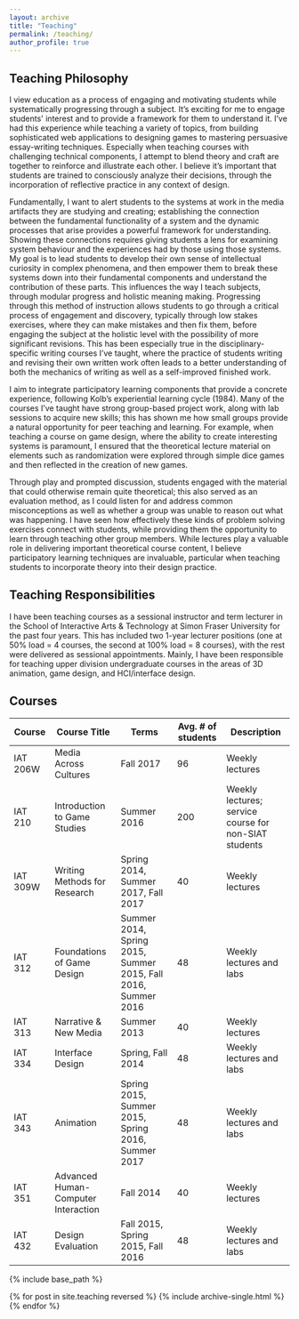 ```yaml
---
layout: archive
title: "Teaching"
permalink: /teaching/
author_profile: true
---
```

## Teaching Philosophy

I view education as a process of engaging and motivating students while systematically progressing through a subject. It’s exciting for me to engage students' interest and to provide a framework for them to understand it. I’ve had this experience while teaching a variety of topics, from building sophisticated web applications to designing games to mastering persuasive essay-writing techniques. Especially when teaching courses with challenging technical components, I attempt to blend theory and craft are together to reinforce and illustrate each other. I believe it’s important that students are trained to consciously analyze their decisions, through the incorporation of reflective practice in any context of design.

Fundamentally, I want to alert students to the systems at work in the media artifacts they are studying and creating; establishing the connection between the fundamental functionality of a system and the dynamic processes that arise provides a powerful framework for understanding. Showing these connections requires giving students a lens for examining system behaviour and the experiences had by those using those systems. My goal is to lead students to develop their own sense of intellectual curiosity in complex phenomena, and then empower them to break these systems down into their fundamental components and understand the contribution of these parts. This influences the way I teach subjects, through modular progress and holistic meaning making. Progressing through this method of instruction allows students to go through a critical process of engagement and discovery, typically through low stakes exercises, where they can make mistakes and then fix them, before engaging the subject at the holistic level with the possibility of more significant revisions. This has been especially true in the disciplinary-specific writing courses I’ve taught, where the practice of students writing and revising their own written work often leads to a better understanding of both the mechanics of writing as well as a self-improved finished work.

I aim to integrate participatory learning components that provide a concrete experience, following Kolb’s experiential learning cycle (1984). Many of the courses I’ve taught have strong group-based project work, along with lab sessions to acquire new skills; this has shown me how small groups provide a natural opportunity for peer teaching and learning. For example, when teaching a course on game design, where the ability to create interesting systems is paramount, I ensured that the theoretical lecture material on elements such as randomization were explored through simple dice games and then reflected in the creation of new games. 

Through play and prompted discussion, students engaged with the material that could otherwise remain quite theoretical; this also served as an evaluation method, as I could listen for and address common misconceptions as well as whether a group was unable to reason out what was happening. I have seen how effectively these kinds of problem solving exercises connect with students, while providing them the opportunity to learn through teaching other group members. While lectures play a valuable role in delivering important theoretical course content, I believe participatory learning techniques are invaluable, particular when teaching students to incorporate theory into their design practice.

## Teaching Responsibilities

I have been teaching courses as a sessional instructor and term lecturer in the School of Interactive Arts & Technology at Simon Fraser University for the past four years. This has included two 1-year lecturer positions (one at 50% load = 4 courses, the second at 100% load = 8 courses), with the rest were delivered as sessional appointments. Mainly, I have been responsible for teaching upper division undergraduate courses in the areas of 3D animation, game design, and HCI/interface design.

## Courses

| Course   | Course Title                        | Terms                                                         | Avg. # of students | Description                                           |
|----------|-------------------------------------|---------------------------------------------------------------|--------------------|-------------------------------------------------------|
| IAT 206W | Media Across Cultures               | Fall 2017                                                     | 96                 | Weekly lectures                                       |
| IAT 210  | Introduction to Game Studies        | Summer 2016                                                   | 200                | Weekly lectures; service course for non-SIAT students |
| IAT 309W | Writing Methods for Research        | Spring 2014, Summer 2017, Fall 2017                           | 40                 | Weekly lectures                                       |
| IAT 312  | Foundations of Game Design          | Summer 2014, Spring 2015, Summer 2015, Fall 2016, Summer 2016 | 48                 | Weekly lectures and labs                              |
| IAT 313  | Narrative & New Media               | Summer 2013                                                   | 40                 | Weekly lectures                                       |
| IAT 334  | Interface Design                    | Spring, Fall 2014                                             | 48                 | Weekly lectures and labs                              |
| IAT 343  | Animation                           | Spring 2015, Summer 2015, Spring 2016, Summer 2017            | 48                 | Weekly lectures and labs                              |
| IAT 351  | Advanced Human-Computer Interaction | Fall 2014                                                     | 40                 | Weekly lectures                                       |
| IAT 432  | Design Evaluation                   | Fall 2015, Spring 2015, Fall 2016                             | 48                 | Weekly lectures and labs                              |
{% include base_path %}

{% for post in site.teaching reversed %}
  {% include archive-single.html %}
{% endfor %}

